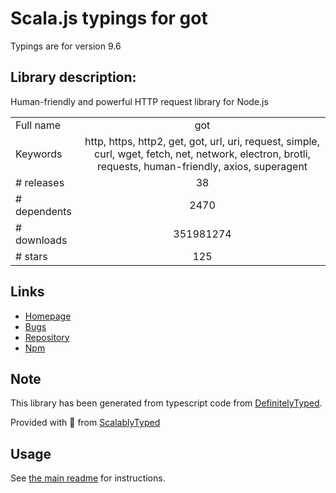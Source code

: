 
# Scala.js typings for got

Typings are for version 9.6

## Library description:
Human-friendly and powerful HTTP request library for Node.js

|                    |                 |
| ------------------ | :-------------: |
| Full name          | got |
| Keywords           | http, https, http2, get, got, url, uri, request, simple, curl, wget, fetch, net, network, electron, brotli, requests, human-friendly, axios, superagent |
| # releases         | 38 |
| # dependents       | 2470 |
| # downloads        | 351981274 |
| # stars            | 125 |

## Links
- [Homepage](https://github.com/sindresorhus/got#readme)
- [Bugs](https://github.com/sindresorhus/got/issues)
- [Repository](https://github.com/sindresorhus/got)
- [Npm](https://www.npmjs.com/package/got)
    


## Note
This library has been generated from typescript code from [DefinitelyTyped](https://definitelytyped.org).

Provided with :purple_heart: from [ScalablyTyped](https://github.com/oyvindberg/ScalablyTyped)

## Usage
See [the main readme](../../readme.md) for instructions.


